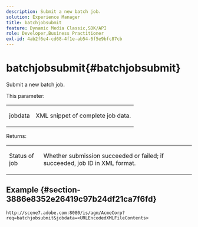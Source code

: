 ```yaml
---
description: Submit a new batch job.
solution: Experience Manager
title: batchjobsubmit
feature: Dynamic Media Classic,SDK/API
role: Developer,Business Practitioner
exl-id: 4ab2f6e4-cd68-4f1e-ab54-6f5e9bfc87cb
---
```

# batchjobsubmit{#batchjobsubmit}

Submit a new batch job.

This parameter:

<table id="simpletable_11A94D630A21426F9A1CEF5EB3B9E789"> 
 <tr class="strow"> 
  <td class="stentry"> <p> <span class="codeph"> jobdata </span> </p> </td> 
  <td class="stentry"> <p>XML snippet of complete job data. </p> </td> 
 </tr> 
</table>

Returns:

<table id="simpletable_7C82E4A8520440F5A5ABBC1BCB286AB2"> 
 <tr class="strow"> 
  <td class="stentry"> <p>Status of job </p> </td> 
  <td class="stentry"> <p>Whether submission succeeded or failed; if succeeded, job ID in XML format. </p> </td> 
 </tr> 
</table>

## Example {#section-3886e8352e26419c97b24df21ca7f6fd}

`http://scene7.adobe.com:8080/is/agm/AcmeCorp?req=batchjobsubmit&jobdata=<URLEncodedXMLFileContents>`
